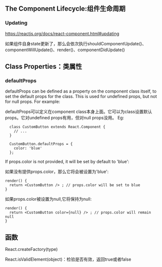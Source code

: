 ## The Component Lifecycle:组件生命周期
### Updating
<https://reactjs.org/docs/react-component.html#updating>

如果组件自身state更新了，那么会依次执行shouldComponentUpdate()、componentWillUpdate()、render()、componentDidUpdate()

## Class Properties：类属性
### defaultProps
defaultProps can be defined as a property on the component class itself, to set the default props for the class. This is used for undefined props, but not for null props. For example:

defaultProps可以定义在component class本身上面。它可以为class设置默认props。它对undefined props有用，但对null props没用。 Eg:

```
  class CustomButton extends React.Component {
    // ...
  }

  CustomButton.defaultProps = {
    color: 'blue'
  };
```

If props.color is not provided, it will be set by default to 'blue':

如果没有提供props.color，那么它将会被设置为'blue':

```
render() {
  return <CustomButton /> ; // props.color will be set to blue
}
```

如果props.color被设置为null,它将保持为null:

```
render() {
  return <CustomButton color={null} /> ; // props.color will remain null
}
```

## 函数

React.createFactory(type)

React.isValidElement(object)：检验是否有效，返回true或者false
